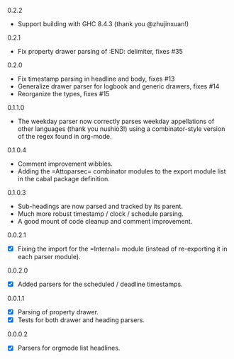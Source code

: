 0.2.2
- Support building with GHC 8.4.3 (thank you @zhujinxuan!)

0.2.1
- Fix property drawer parsing of :END: delimiter, fixes #35

0.2.0
- Fix timestamp parsing in headline and body, fixes #13
- Generalize drawer parser for logbook and generic drawers, fixes #14
- Reorganize the types, fixes #15

0.1.1.0
- The weekday parser now correctly parses weekday appellations of other
  languages (thank you nushio3!) using a combinator-style version of the regex
  found in org-mode.

0.1.0.4
- Comment improvement wibbles.
- Adding the =Attoparsec= combinator modules to the export module list in the
  cabal package definition.

0.1.0.3
- Sub-headings are now parsed and tracked by its parent.
- Much more robust timestamp / clock / schedule parsing.
- A good mount of code cleanup and comment improvement.

0.0.2.1
- [X] Fixing the import for the =Internal= module (instead of re-exporting it in
  each parser module).

0.0.2.0
- [X] Added parsers for the scheduled / deadline timestamps.

0.0.1.1
- [X] Parsing of property drawer.
- [X] Tests for both drawer and heading parsers.

0.0.0.2
- [X] Parsers for orgmode list headlines.
